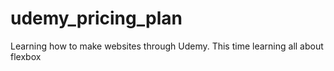 # udemy_pricing_plan
Learning how to make websites through Udemy. This time learning all about flexbox
